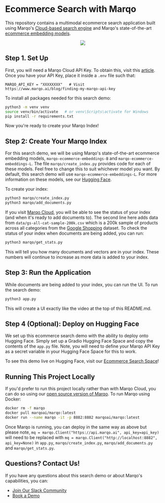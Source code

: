 # Ecommerce Search with Marqo

This repository contains a multimodal ecommerce search application built using Marqo's [Cloud-based search engine](https://www.marqo.ai/cloud?utm_source=github&utm_medium=organic&utm_campaign=marqo-ai&utm_term=2024-11-07-04-36-utc) and Marqo's state-of-the-art [ecommerce embedding models](https://huggingface.co/collections/Marqo/marqo-ecommerce-embeddings-66f611b9bb9d035a8d164fbb).

<p align="center">
  <img src="assets/ecommerce-demo.gif"/>
</p>

## Step 1. Set Up
First, you will need a Marqo Cloud API Key. To obtain this, visit this [article](https://www.marqo.ai/blog/finding-my-marqo-api-key).
Once you have your API Key, place it inside a `.env` file such that:
```env
MARQO_API_KEY = "XXXXXXXX"   # Visit https://www.marqo.ai/blog/finding-my-marqo-api-key 
```

To install all packages needed for this search demo:
```bash
python3 -m venv venv
source venv/bin/activate   # or venv\Scripts\activate for Windows
pip install -r requirements.txt
```

Now you're ready to create your Marqo Index!

## Step 2: Create Your Marqo Index
For this search demo, we will be using Marqo's state-of-the-art ecommerce embedding models, `marqo-ecommerce-embeddings-B` and `marqo-ecommerce-embeddings-L`. The file `marqo/create_index.py` provides code for each of these models. Feel free to change this to suit whichever model you want. By default, this search demo will use `marqo-ecommerce-embeddings-L`. For more information on these models, see our [Hugging Face](https://huggingface.co/collections/Marqo/marqo-ecommerce-embeddings-66f611b9bb9d035a8d164fbb).

To create your index:
```bash
python3 marqo/create_index.py
python3 marqo/add_documents.py
```

If you visit [Marqo Cloud](https://cloud.marqo.ai/indexes/), you will be able to see the status of your index (and when it's ready to add documents to). The second line here adds data from `data/gs-all-cat-sample-200k.csv` which is a 200k sample of products across all categories from the [Google Shopping](https://huggingface.co/datasets/Marqo/google-shopping-general-eval) dataset. To check the status of your index when documents are being added, you can run:
```bash
python3 marqo/get_stats.py
```
This will tell you how many documents and vectors are in your index. These numbers will continue to increase as more data is added to your index. 

## Step 3: Run the Application
While documents are being added to your index, you can run the UI. To run the search demo:
```bash
python3 app.py
```
This will create a UI exactly like the video at the top of this README.md. 

## Step 4 (Optional): Deploy on Hugging Face
We set up this ecommerce search demo with the ability to deploy onto Hugging Face. Simply set up a Gradio Hugging Face Space and copy the contents of the `app.py` file. Note, you will need to define your Marqo API Key as a secret variable in your Hugging Face Space for this to work. 

To see this demo live on Hugging Face, visit our [Ecommerce Search Space](https://huggingface.co/spaces/Marqo/Ecommerce-Search)!

## Running This Project Locally
If you'd prefer to run this project locally rather than with Marqo Cloud, you can do so using our [open source version of Marqo](https://github.com/marqo-ai). To run Marqo using Docker:
```bash
docker rm -f marqo
docker pull marqoai/marqo:latest
docker run --name marqo -it -p 8882:8882 marqoai/marqo:latest
```
Once Marqo is running, you can deploy in the same way as above but please note, `mq = marqo.Client("https://api.marqo.ai", api_key=api_key)` will need to be replaced with `mq = marqo.Client("http://localhost:8882", api_key=None)` in `app.py`, `marqo/create_index.py`, `marqo/add_documents.py` and `marqo/get_stats.py`. 

## Questions? Contact Us!
If you have any questions about this search demo or about Marqo's capabilities, you can:
* [Join Our Slack Community](https://join.slack.com/t/marqo-community/shared_invite/zt-2ry33y71j-H0WUeQvFaVlKuuZwl38BeA)
* [Book a Demo](https://www.marqo.ai/book-demo?utm_source=github&utm_medium=organic&utm_campaign=marqo-ai&utm_term=2024-11-07-04-36-utc)